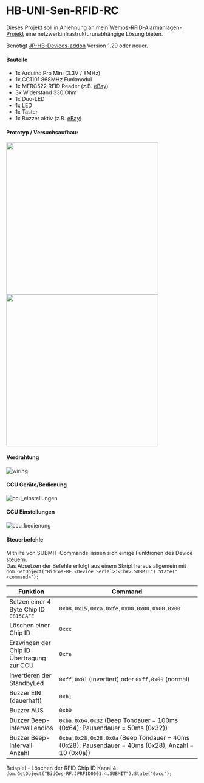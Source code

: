# HB-UNI-Sen-RFID-RC

Dieses Projekt soll in Anlehnung an mein [Wemos-RFID-Alarmanlagen-Projekt](https://github.com/jp112sdl/WemosD1_HomeMatic_RFID) eine netzwerkinfrastrukturunabhängige Lösung bieten.

Benötigt [JP-HB-Devices-addon](https://github.com/jp112sdl/JP-HB-Devices-addon/releases/latest) Version 1.29 oder neuer. 

#### Bauteile
- 1x Arduino Pro Mini (3.3V / 8MHz)
- 1x CC1101 868MHz Funkmodul
- 1x MFRC522 RFID Reader (z.B. [eBay](https://www.ebay.de/itm/252715001811))
- 3x Widerstand 330 Ohm
- 1x Duo-LED
- 1x LED 
- 1x Taster
- 1x Buzzer aktiv (z.B. [eBay](https://www.ebay.de/itm/332081758028))

#### Prototyp / Versuchsaufbau:<br/>
<img src="Images/Proto1.jpeg" width=400></img><br/><img src="Images/Proto2.jpeg" width=400></img>

#### Verdrahtung
![wiring](Images/wiring.png)

#### CCU Geräte/Bedienung
![ccu_einstellungen](Images/CCU_Geraete.png)

#### CCU Einstellungen
![ccu_bedienung](Images/CCU_Einstellungen.png)

#### Steuerbefehle

Mithilfe von SUBMIT-Commands lassen sich einige Funktionen des Device steuern.<br/>
Das Absetzen der Befehle erfolgt aus einem Skript heraus allgemein mit<br/>
`dom.GetObject("BidCos-RF.<Device Serial>:<Ch#>.SUBMIT").State("<command>");`

| Funktion | Command |
|----------|---------|
|Setzen einer 4 Byte Chip ID `0815CAFE`|`0x08,0x15,0xca,0xfe,0x00,0x00,0x00,0x00`|
|Löschen einer Chip ID|`0xcc`|
|Erzwingen der Chip ID Übertragung zur CCU|`0xfe`|
|Invertieren der StandbyLed|`0xff,0x01` (invertiert) oder `0xff,0x00` (normal)|
|Buzzer EIN (dauerhaft)|`0xb1`|
|Buzzer AUS|`0xb0`|
|Buzzer Beep-Intervall endlos|`0xba,0x64,0x32` (Beep Tondauer = 100ms (0x64); Pausendauer = 50ms (0x32))|
|Buzzer Beep-Intervall Anzahl|`0xba,0x28,0x28,0x0a` (Beep Tondauer = 40ms (0x28); Pausendauer = 40ms (0x28); Anzahl = 10 (0x0a))|

Beispiel - Löschen der RFID Chip ID Kanal 4:<br>
`dom.GetObject("BidCos-RF.JPRFID0001:4.SUBMIT").State("0xcc");`
